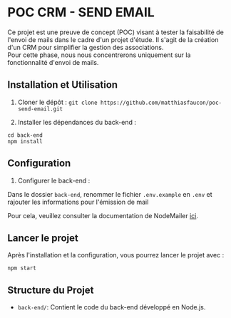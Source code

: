 # POC CRM - SEND EMAIL

Ce projet est une preuve de concept (POC) visant à tester la faisabilité de l'envoi de mails dans le cadre d'un projet d'étude. Il s'agit de la création d'un CRM pour simplifier la gestion des associations.  
Pour cette phase, nous nous concentrerons uniquement sur la fonctionnalité d'envoi de mails.

## Installation et Utilisation

1. Cloner le dépôt : `git clone https://github.com/matthiasfaucon/poc-send-email.git`

2. Installer les dépendances du back-end :
```
cd back-end
npm install
```

## Configuration

1. Configurer le back-end :

Dans le dossier `back-end`, renommer le fichier `.env.example` en `.env` et rajouter les informations pour l'émission de mail

Pour cela, veuillez consulter la documentation de NodeMailer [ici](https://nodemailer.com/).

## Lancer le projet
Après l'installation et la configuration, vous pourrez lancer le projet avec :  
```
npm start
```

## Structure du Projet

- `back-end/`: Contient le code du back-end développé en Node.js.
